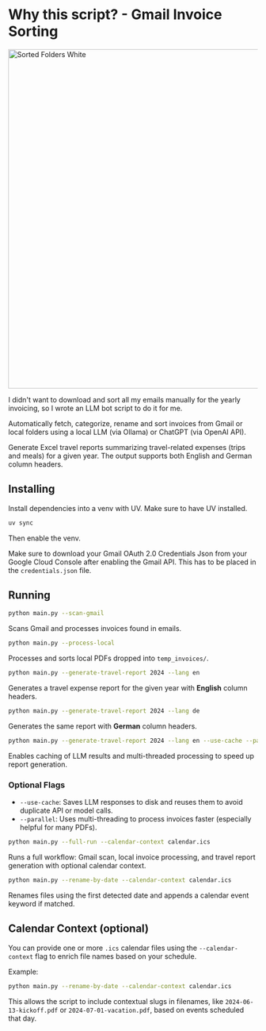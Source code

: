 # Why this script? - Gmail Invoice Sorting

<img width="684" alt="Sorted Folders White" src="https://github.com/user-attachments/assets/60347cec-0d7a-4380-afdd-0a9849ddb0b3" />

I didn't want to download and sort all my emails manually for the yearly invoicing, so I wrote an LLM bot script to do it for me. 

Automatically fetch, categorize, rename and sort invoices from Gmail or local folders using a local LLM (via Ollama) or ChatGPT (via OpenAI API).

Generate Excel travel reports summarizing travel-related expenses (trips and meals) for a given year. The output supports both English and German column headers.

## Installing 
Install dependencies into a venv with UV. Make sure to have UV installed.
```bash
uv sync
```
Then enable the venv.

Make sure to download your Gmail OAuth 2.0 Credentials Json from your Google Cloud Console after enabling the Gmail API. This has to be placed in the `credentials.json` file.

## Running

```bash
python main.py --scan-gmail
```
Scans Gmail and processes invoices found in emails.

```bash
python main.py --process-local
```
Processes and sorts local PDFs dropped into `temp_invoices/`.

```bash
python main.py --generate-travel-report 2024 --lang en
```
Generates a travel expense report for the given year with **English** column headers.

```bash
python main.py --generate-travel-report 2024 --lang de
```
Generates the same report with **German** column headers.

```bash
python main.py --generate-travel-report 2024 --lang en --use-cache --parallel
```
Enables caching of LLM results and multi-threaded processing to speed up report generation.

### Optional Flags

- `--use-cache`: Saves LLM responses to disk and reuses them to avoid duplicate API or model calls.
- `--parallel`: Uses multi-threading to process invoices faster (especially helpful for many PDFs).

```bash
python main.py --full-run --calendar-context calendar.ics
```
Runs a full workflow: Gmail scan, local invoice processing, and travel report generation with optional calendar context.

```bash
python main.py --rename-by-date --calendar-context calendar.ics
```
Renames files using the first detected date and appends a calendar event keyword if matched.

## Calendar Context (optional)

You can provide one or more `.ics` calendar files using the `--calendar-context` flag to enrich file names based on your schedule.

Example:
```bash
python main.py --rename-by-date --calendar-context calendar.ics
```

This allows the script to include contextual slugs in filenames, like `2024-06-13-kickoff.pdf` or `2024-07-01-vacation.pdf`, based on events scheduled that day.
